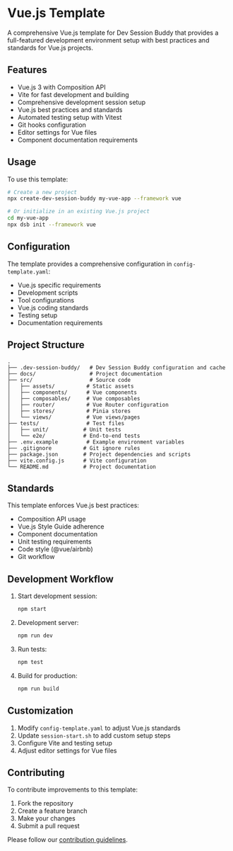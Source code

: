 # Vue.js Template

A comprehensive Vue.js template for Dev Session Buddy that provides a full-featured development environment setup with best practices and standards for Vue.js projects.

## Features

- Vue.js 3 with Composition API
- Vite for fast development and building
- Comprehensive development session setup
- Vue.js best practices and standards
- Automated testing setup with Vitest
- Git hooks configuration
- Editor settings for Vue files
- Component documentation requirements

## Usage

To use this template:

```bash
# Create a new project
npx create-dev-session-buddy my-vue-app --framework vue

# Or initialize in an existing Vue.js project
cd my-vue-app
npx dsb init --framework vue
```

## Configuration

The template provides a comprehensive configuration in `config-template.yaml`:

- Vue.js specific requirements
- Development scripts
- Tool configurations
- Vue.js coding standards
- Testing setup
- Documentation requirements

## Project Structure

```
.
├── .dev-session-buddy/   # Dev Session Buddy configuration and cache
├── docs/                 # Project documentation
├── src/                  # Source code
│   ├── assets/          # Static assets
│   ├── components/      # Vue components
│   ├── composables/     # Vue composables
│   ├── router/          # Vue Router configuration
│   ├── stores/          # Pinia stores
│   └── views/           # Vue views/pages
├── tests/               # Test files
│   ├── unit/           # Unit tests
│   └── e2e/            # End-to-end tests
├── .env.example         # Example environment variables
├── .gitignore          # Git ignore rules
├── package.json        # Project dependencies and scripts
├── vite.config.js      # Vite configuration
└── README.md           # Project documentation
```

## Standards

This template enforces Vue.js best practices:

- Composition API usage
- Vue.js Style Guide adherence
- Component documentation
- Unit testing requirements
- Code style (@vue/airbnb)
- Git workflow

## Development Workflow

1. Start development session:
   ```bash
   npm start
   ```

2. Development server:
   ```bash
   npm run dev
   ```

3. Run tests:
   ```bash
   npm test
   ```

4. Build for production:
   ```bash
   npm run build
   ```

## Customization

1. Modify `config-template.yaml` to adjust Vue.js standards
2. Update `session-start.sh` to add custom setup steps
3. Configure Vite and testing setup
4. Adjust editor settings for Vue files

## Contributing

To contribute improvements to this template:

1. Fork the repository
2. Create a feature branch
3. Make your changes
4. Submit a pull request

Please follow our [contribution guidelines](../../CONTRIBUTING.md).
